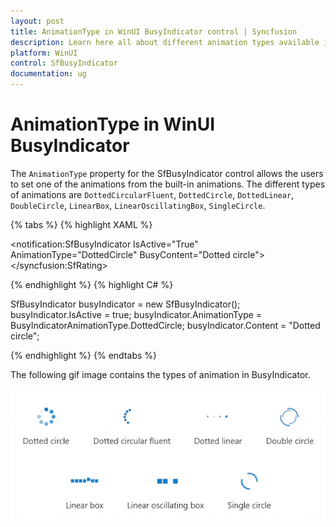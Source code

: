 ```yaml
---
layout: post
title: AnimationType in WinUI BusyIndicator control | Syncfusion
description: Learn here all about different animation types available in the Syncfusion WinUI BusyIndicator control.
platform: WinUI
control: SfBusyIndicator
documentation: ug
---
```


# AnimationType in WinUI BusyIndicator

The `AnimationType` property for the SfBusyIndicator control allows the users to set one of the animations from the built-in animations. The different types of animations are `DottedCircularFluent`, `DottedCircle`, `DottedLinear`, `DoubleCircle`, `LinearBox`, `LinearOscillatingBox`, `SingleCircle`.

{% tabs %}
{% highlight XAML %}

<notification:SfBusyIndicator IsActive="True"
    AnimationType="DottedCircle"
    BusyContent="Dotted circle">
</syncfusion:SfRating>

{% endhighlight %}
{% highlight C# %}

SfBusyIndicator busyIndicator = new SfBusyIndicator();
busyIndicator.IsActive = true;
busyIndicator.AnimationType = BusyIndicatorAnimationType.DottedCircle;
busyIndicator.Content = "Dotted circle";

{% endhighlight %}
{% endtabs %}

The following gif image contains the types of animation in BusyIndicator.

![WinUI BusyIndicator control with AnimationTypes](BusyIndicator_videos/winui_busyindicator_animationtypes.gif)

